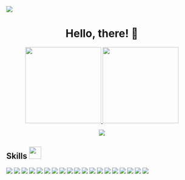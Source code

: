 ![](https://komarev.com/ghpvc/?username=FateNinja&color=dc143c)
<h1 align="center">Hello, there! 👋</h1>

<p align="center">
  <a href="https://github.com/FateNinja">
    <img height="200px" src="https://github-readme-stats.vercel.app/api/top-langs/?username=FateNinja&langs_count=8&layout=compact&theme=dark" />
  </a>

  <a href="https://github.com/FateNinja">
    <img height="200px" src="https://github-readme-stats.vercel.app/api?username=FateNinja&show_icons=true&theme=dark" />
  </a>
</p>


<p align="center">
  <a href="https://github.com/FateNinja">
    <img align="center" src="https://github-profile-trophy.vercel.app/?username=FateNinja&theme=onedark&row=1&&column=7" />
  </a>  
</p>
 
<!--
![GitHub Activity Graph](https://activity-graph.herokuapp.com/graph?username=FateNinja&bg_color=000000&color=00ffff&line=00ffff&point=ffffff&area=true&hide_border=true) 
-->
<h2> Skills <img src = "https://media2.giphy.com/media/QssGEmpkyEOhBCb7e1/giphy.gif?cid=ecf05e47a0n3gi1bfqntqmob8g9aid1oyj2wr3ds3mg700bl&rid=giphy.gif" width="32"> </h2>
<div align="left">
  <img src="https://img.shields.io/badge/JavaScript-F7DF1E?style=for-the-badge&logo=javascript&logoColor=white">
  <img src="https://img.shields.io/badge/TypeScript-007ACC?style=for-the-badge&logo=typescript&logoColor=white">
  <img src="https://img.shields.io/badge/dotNet-9E9E9E?style=for-the-badge&logo=dotnet&logoColor=black">
  <img src="https://img.shields.io/badge/Next-CC342D?style=for-the-badge&logo=next&logoColor=white">
  <img src="https://img.shields.io/badge/Nest-430098?style=for-the-badge&logo=nest&logoColor=white">
  <img src="https://img.shields.io/badge/React-20232A?style=for-the-badge&logo=react&logoColor=61DAFB">
  <img src="https://img.shields.io/badge/Node.js-339933?style=for-the-badge&logo=nodedotjs&logoColor=white">
  <img src="https://img.shields.io/badge/Express.js-000000?style=for-the-badge&logo=express&logoColor=white">
  <img src="https://img.shields.io/badge/Golang-C21325?style=for-the-badge&logo=go&logoColor=white">
  <img src="https://img.shields.io/badge/HTML5-E34F26?style=for-the-badge&logo=html5&logoColor=white">
  <img src="https://img.shields.io/badge/CSS3-1572B6?style=for-the-badge&logo=css3&logoColor=white">
  <img src="https://img.shields.io/badge/PostgreSQL-316192?style=for-the-badge&logo=postgresql&logoColor=white">
  <img src="https://img.shields.io/badge/MongoDB-4EA94B?style=for-the-badge&logo=mongodb&logoColor=white">
  <img src="https://img.shields.io/badge/Docker-2CA5E0?style=for-the-badge&logo=docker&logoColor=white">
  <img src="https://img.shields.io/badge/kubernetes-326ce5.svg?&style=for-the-badge&logo=kubernetes&logoColor=white">
  <img src="https://img.shields.io/badge/Git-F05032?style=for-the-badge&logo=git&logoColor=white">
  <img src="https://img.shields.io/badge/Ionic-20232A?style=for-the-badge&logo=ionic&logoColor=white">
  <img src="https://img.shields.io/badge/Flutter-007ACC?style=for-the-badge&logo=flutter&logoColor=white">
  <img src="https://img.shields.io/badge/Python-339933?style=for-the-badge&logo=python&logoColor=white">
<div/>
